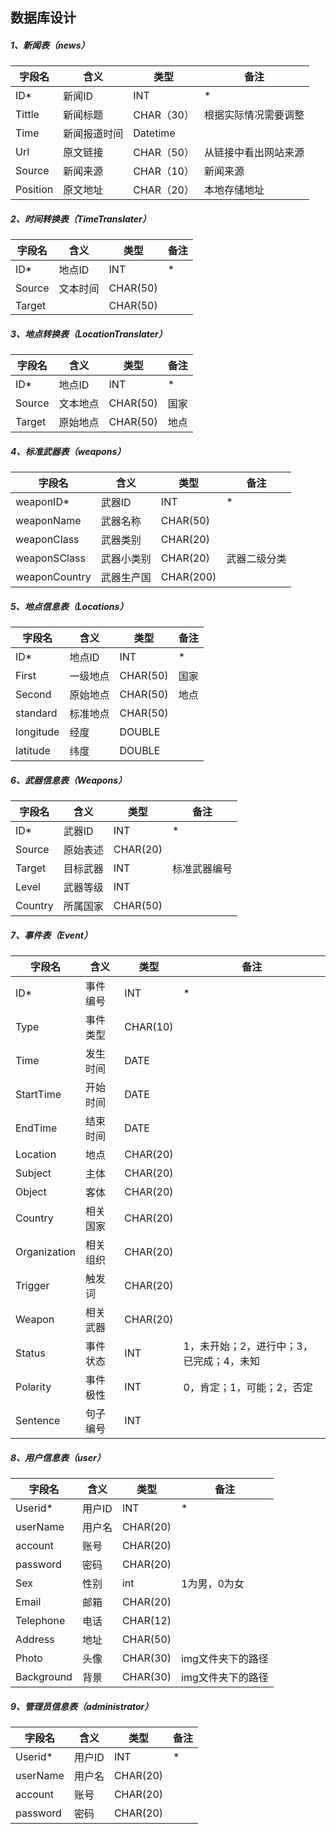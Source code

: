 ## 数据库设计

##### 1、新闻表（news）

| 字段名   | 含义         | 类型       | 备注                 |
| -------- | ------------ | ---------- | -------------------- |
| ID*      | 新闻ID       | INT        | *                    |
| Tittle   | 新闻标题     | CHAR（30） | 根据实际情况需要调整 |
| Time     | 新闻报道时间 | Datetime   |                      |
| Url      | 原文链接     | CHAR（50） | 从链接中看出网站来源 |
| Source   | 新闻来源     | CHAR（10） | 新闻来源             |
| Position | 原文地址     | CHAR（20） | 本地存储地址         |

##### 2、时间转换表（TimeTranslater）

| 字段名 | 含义     | 类型     | 备注 |
| ------ | -------- | -------- | ---- |
| ID*    | 地点ID   | INT      | *    |
| Source | 文本时间 | CHAR(50) |      |
| Target |          | CHAR(50) |      |

##### 3、地点转换表（LocationTranslater）

| 字段名 | 含义     | 类型     | 备注 |
| ------ | -------- | -------- | ---- |
| ID*    | 地点ID   | INT      | *    |
| Source | 文本地点 | CHAR(50) | 国家 |
| Target | 原始地点 | CHAR(50) | 地点 |

##### 4、标准武器表（weapons）

| 字段名        | 含义       | 类型      | 备注         |
| ------------- | ---------- | --------- | ------------ |
| weaponID*     | 武器ID     | INT       | *            |
| weaponName    | 武器名称   | CHAR(50)  |              |
| weaponClass   | 武器类别   | CHAR(20)  |              |
| weaponSClass  | 武器小类别 | CHAR(20)  | 武器二级分类 |
| weaponCountry | 武器生产国 | CHAR(200) |              |

##### 5、地点信息表（Locations）

| 字段名    | 含义     | 类型     | 备注 |
| --------- | -------- | -------- | ---- |
| ID*       | 地点ID   | INT      | *    |
| First     | 一级地点 | CHAR(50) | 国家 |
| Second    | 原始地点 | CHAR(50) | 地点 |
| standard  | 标准地点 | CHAR(50) |      |
| longitude | 经度     | DOUBLE   |      |
| latitude  | 纬度     | DOUBLE   |      |

##### 6、武器信息表（Weapons）

| 字段名  | 含义     | 类型     | 备注         |
| ------- | -------- | -------- | ------------ |
| ID*     | 武器ID   | INT      | *            |
| Source  | 原始表述 | CHAR(20) |              |
| Target  | 目标武器 | INT      | 标准武器编号 |
| Level   | 武器等级 | INT      |              |
| Country | 所属国家 | CHAR(50) |              |

##### 7、事件表（Event）

| 字段名       | 含义     | 类型     | 备注                                     |
| ------------ | -------- | -------- | ---------------------------------------- |
| ID*          | 事件编号 | INT      | *                                        |
| Type         | 事件类型 | CHAR(10) |                                          |
| Time         | 发生时间 | DATE     |                                          |
| StartTime    | 开始时间 | DATE     |                                          |
| EndTime      | 结束时间 | DATE     |                                          |
| Location     | 地点     | CHAR(20) |                                          |
| Subject      | 主体     | CHAR(20) |                                          |
| Object       | 客体     | CHAR(20) |                                          |
| Country      | 相关国家 | CHAR(20) |                                          |
| Organization | 相关组织 | CHAR(20) |                                          |
| Trigger      | 触发词   | CHAR(20) |                                          |
| Weapon       | 相关武器 | CHAR(20) |                                          |
| Status       | 事件状态 | INT      | 1，未开始；2，进行中；3，已完成；4，未知 |
| Polarity     | 事件极性 | INT      | 0，肯定；1，可能；2，否定                |
| Sentence     | 句子编号 | INT      |                                          |

##### 8、用户信息表（user）

| 字段名     | 含义   | 类型     | 备注              |
| ---------- | ------ | -------- | ----------------- |
| Userid*    | 用户ID | INT      | *                 |
| userName   | 用户名 | CHAR(20) |                   |
| account    | 账号   | CHAR(20) |                   |
| password   | 密码   | CHAR(20) |                   |
| Sex        | 性别   | int      | 1为男，0为女      |
| Email      | 邮箱   | CHAR(20) |                   |
| Telephone  | 电话   | CHAR(12) |                   |
| Address    | 地址   | CHAR(50) |                   |
| Photo      | 头像   | CHAR(30) | img文件夹下的路径 |
| Background | 背景   | CHAR(30) | img文件夹下的路径 |

##### 9、管理员信息表（administrator）

| 字段名   | 含义   | 类型     | 备注 |
| -------- | ------ | -------- | ---- |
| Userid*  | 用户ID | INT      | *    |
| userName | 用户名 | CHAR(20) |      |
| account  | 账号   | CHAR(20) |      |
| password | 密码   | CHAR(20) |      |

 
